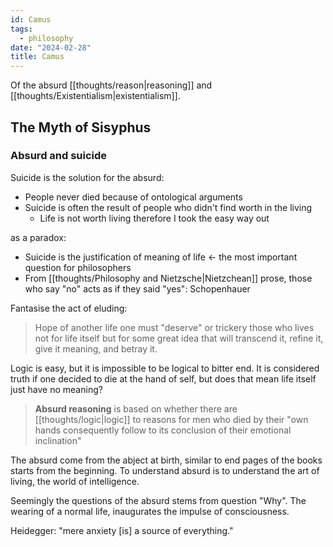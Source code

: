 ```yaml
---
id: Camus
tags:
  - philosophy
date: "2024-02-28"
title: Camus
---
```


Of the absurd [[thoughts/reason|reasoning]] and [[thoughts/Existentialism|existentialism]].

## The Myth of Sisyphus

### Absurd and suicide

Suicide is the solution for the absurd:

- People never died because of ontological arguments
- Suicide is often the result of people who didn't find worth in the living
  - Life is not worth living therefore I took the easy way out

as a paradox:
- Suicide is the justification of meaning of life <- the most important question for philosophers
- From [[thoughts/Philosophy and Nietzsche|Nietzchean]] prose, those who say "no" acts as if they said "yes": Schopenhauer

Fantasise the act of eluding:

> Hope of another life one must "deserve" or trickery those who lives not for life itself but for some great idea that will transcend it, refine it, give it meaning, and betray it.

Logic is easy, but it is impossible to be logical to bitter end. It is considered truth if one decided to die at the hand of self, but does that mean life itself just have no meaning?

> **Absurd reasoning** is based on whether there are [[thoughts/logic|logic]] to reasons for men who died by their "own hands consequently follow to its conclusion of their emotional inclination"

The absurd come from the abject at birth, similar to end pages of the books starts from the beginning. To understand absurd is to understand the art of living, the world of intelligence.

Seemingly the questions of the absurd stems from question "Why". The wearing of a normal life, inaugurates the impulse of consciousness.

Heidegger: "mere anxiety [is] a source of everything."
